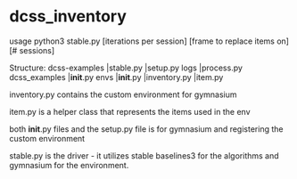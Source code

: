 # dcss_inventory
usage
python3 stable.py [iterations per session] [frame to replace items on] [# sessions]

Structure:
dcss-examples
    |stable.py
    |setup.py
    logs
        |process.py
    dcss_examples
        |__init__.py
        envs
            |__init__.py
            |inventory.py
            |item.py

inventory.py contains the custom environment for gymnasium

item.py is a helper class that represents the items used in the env

both __init__.py files and the setup.py file is for gymnasium and registering the
custom environment

stable.py is the driver - it utilizes stable baselines3 for the algorithms
and gymnasium for the environment.
